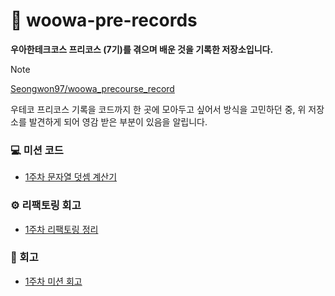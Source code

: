 # 📌 woowa-pre-records

**우아한테크코스 프리코스 (7기)를 겪으며 배운 것을 기록한 저장소입니다.**

> [!NOTE]
> [Seongwon97/woowa_precourse_record](https://github.com/Seongwon97/woowa_precourse_record)
>
> 우테코 프리코스 기록을 코드까지 한 곳에 모아두고 싶어서 방식을 고민하던 중,
> 위 저장소를 발견하게 되어 영감 받은 부분이 있음을 알립니다.

### 💻 미션 코드

- [1주차 문자열 덧셈 계산기](https://github.com/dhrgodms/java-calculator-7/tree/dhrgodms)

### ⚙️ 리팩토링 회고

- [1주차 리팩토링 정리](https://github.com/dhrgodms/woowa-pre-records/blob/main/Week1/1%EC%A3%BC%EC%B0%A8_%EB%A6%AC%ED%8C%A9%ED%86%A0%EB%A7%81_%EC%A0%95%EB%A6%AC.md)

### 📄 회고

- [1주차 미션 회고](https://i-m-okay.tistory.com/31)
